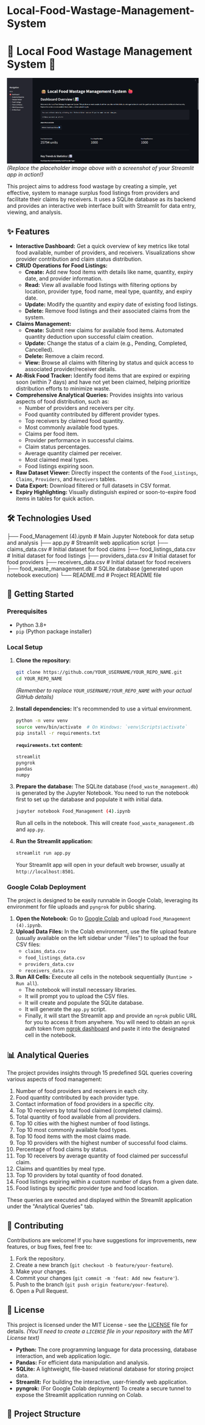# Local-Food-Wastage-Management-System

# 🍔 Local Food Wastage Management System 🍎

![Food Waste Management Screenshot](https://github.com/ompatilonmail/Local-Food-Wastage-Management-System/blob/main/Screenshot%202025-08-22%20001219.png?raw=true) 
*(Replace the placeholder image above with a screenshot of your Streamlit app in action!)*

This project aims to address food wastage by creating a simple, yet effective, system to manage surplus food listings from providers and facilitate their claims by receivers. It uses a SQLite database as its backend and provides an interactive web interface built with Streamlit for data entry, viewing, and analysis.

## ✨ Features

*   **Interactive Dashboard:** Get a quick overview of key metrics like total food available, number of providers, and receivers. Visualizations show provider contribution and claim status distribution.
*   **CRUD Operations for Food Listings:**
    *   **Create:** Add new food items with details like name, quantity, expiry date, and provider information.
    *   **Read:** View all available food listings with filtering options by location, provider type, food name, meal type, quantity, and expiry date.
    *   **Update:** Modify the quantity and expiry date of existing food listings.
    *   **Delete:** Remove food listings and their associated claims from the system.
*   **Claims Management:**
    *   **Create:** Submit new claims for available food items. Automated quantity deduction upon successful claim creation.
    *   **Update:** Change the status of a claim (e.g., Pending, Completed, Cancelled).
    *   **Delete:** Remove a claim record.
    *   **View:** Browse all claims with filtering by status and quick access to associated provider/receiver details.
*   **At-Risk Food Tracker:** Identify food items that are expired or expiring soon (within 7 days) and have not yet been claimed, helping prioritize distribution efforts to minimize waste.
*   **Comprehensive Analytical Queries:** Provides insights into various aspects of food distribution, such as:
    *   Number of providers and receivers per city.
    *   Food quantity contributed by different provider types.
    *   Top receivers by claimed food quantity.
    *   Most commonly available food types.
    *   Claims per food item.
    *   Provider performance in successful claims.
    *   Claim status percentages.
    *   Average quantity claimed per receiver.
    *   Most claimed meal types.
    *   Food listings expiring soon.
*   **Raw Dataset Viewer:** Directly inspect the contents of the `Food_Listings`, `Claims`, `Providers`, and `Receivers` tables.
*   **Data Export:** Download filtered or full datasets in CSV format.
*   **Expiry Highlighting:** Visually distinguish expired or soon-to-expire food items in tables for quick action.

## 🛠️ Technologies Used
├── Food_Management (4).ipynb # Main Jupyter Notebook for data setup and analysis
├── app.py # Streamlit web application script
├── claims_data.csv # Initial dataset for food claims
├── food_listings_data.csv # Initial dataset for food listings
├── providers_data.csv # Initial dataset for food providers
├── receivers_data.csv # Initial dataset for food receivers
├── food_waste_management.db # SQLite database (generated upon notebook execution)
└── README.md # Project README file


## 🚀 Getting Started

### Prerequisites

*   Python 3.8+
*   `pip` (Python package installer)

### Local Setup

1.  **Clone the repository:**
    ```bash
    git clone https://github.com/YOUR_USERNAME/YOUR_REPO_NAME.git
    cd YOUR_REPO_NAME
    ```
    *(Remember to replace `YOUR_USERNAME/YOUR_REPO_NAME` with your actual GitHub details)*

2.  **Install dependencies:**
    It's recommended to use a virtual environment.
    ```bash
    python -m venv venv
    source venv/bin/activate  # On Windows: `venv\Scripts\activate`
    pip install -r requirements.txt
    ```

    **`requirements.txt` content:**
    ```
    streamlit
    pyngrok
    pandas
    numpy
    ```

3.  **Prepare the database:**
    The SQLite database (`food_waste_management.db`) is generated by the Jupyter Notebook. You need to run the notebook first to set up the database and populate it with initial data.
    ```bash
    jupyter notebook Food_Management (4).ipynb
    ```
    Run all cells in the notebook. This will create `food_waste_management.db` and `app.py`.

4.  **Run the Streamlit application:**
    ```bash
    streamlit run app.py
    ```
    Your Streamlit app will open in your default web browser, usually at `http://localhost:8501`.

### Google Colab Deployment

The project is designed to be easily runnable in Google Colab, leveraging its environment for file uploads and `pyngrok` for public sharing.

1.  **Open the Notebook:** Go to [Google Colab](https://colab.research.google.com/) and upload `Food_Management (4).ipynb`.
2.  **Upload Data Files:** In the Colab environment, use the file upload feature (usually available on the left sidebar under "Files") to upload the four CSV files:
    *   `claims_data.csv`
    *   `food_listings_data.csv`
    *   `providers_data.csv`
    *   `receivers_data.csv`
3.  **Run All Cells:** Execute all cells in the notebook sequentially (`Runtime > Run all`).
    *   The notebook will install necessary libraries.
    *   It will prompt you to upload the CSV files.
    *   It will create and populate the SQLite database.
    *   It will generate the `app.py` script.
    *   Finally, it will start the Streamlit app and provide an `ngrok` public URL for you to access it from anywhere. You will need to obtain an `ngrok` auth token from [ngrok dashboard](https://dashboard.ngrok.com/get-started/your-authtoken) and paste it into the designated cell in the notebook.

## 📊 Analytical Queries

The project provides insights through 15 predefined SQL queries covering various aspects of food management:

1.  Number of food providers and receivers in each city.
2.  Food quantity contributed by each provider type.
3.  Contact information of food providers in a specific city.
4.  Top 10 receivers by total food claimed (completed claims).
5.  Total quantity of food available from all providers.
6.  Top 10 cities with the highest number of food listings.
7.  Top 10 most commonly available food types.
8.  Top 10 food items with the most claims made.
9.  Top 10 providers with the highest number of successful food claims.
10. Percentage of food claims by status.
11. Top 10 receivers by average quantity of food claimed per successful claim.
12. Claims and quantities by meal type.
13. Top 10 providers by total quantity of food donated.
14. Food listings expiring within a custom number of days from a given date.
15. Food listings by specific provider type and food location.

These queries are executed and displayed within the Streamlit application under the "Analytical Queries" tab.

## 🤝 Contributing

Contributions are welcome! If you have suggestions for improvements, new features, or bug fixes, feel free to:

1.  Fork the repository.
2.  Create a new branch (`git checkout -b feature/your-feature`).
3.  Make your changes.
4.  Commit your changes (`git commit -m 'feat: Add new feature'`).
5.  Push to the branch (`git push origin feature/your-feature`).
6.  Open a Pull Request.

## 📄 License

This project is licensed under the MIT License - see the [LICENSE](LICENSE) file for details.
*(You'll need to create a `LICENSE` file in your repository with the MIT License text)*
*   **Python:** The core programming language for data processing, database interaction, and web application logic.
*   **Pandas:** For efficient data manipulation and analysis.
*   **SQLite:** A lightweight, file-based relational database for storing project data.
*   **Streamlit:** For building the interactive, user-friendly web application.
*   **pyngrok:** (For Google Colab deployment) To create a secure tunnel to expose the Streamlit application running on Colab.

## 📁 Project Structure
